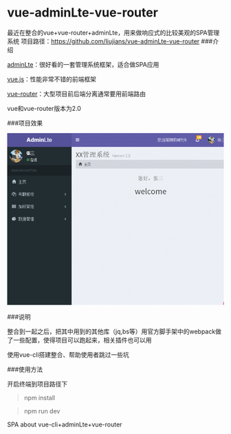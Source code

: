 # vue-adminLte-vue-router

最近在整合的vue+vue-router+adminLte，用来做响应式的比较美观的SPA管理系统
项目路径：https://github.com/liujians/vue-adminLte-vue-router
###介绍

[adminLte](https://almsaeedstudio.com/themes/AdminLTE/index2.html)：很好看的一套管理系统框架，适合做SPA应用

[vue.js](http://rc.vuejs.org/guide/)：性能非常不错的前端框架

[vue-router](https://router.vuejs.org/zh-cn/index.html)：大型项目前后端分离通常要用前端路由

vue和vue-router版本为2.0

###项目效果

![](/GIF_sys.gif)

###说明

整合到一起之后，把其中用到的其他库（jq,bs等）用官方脚手架中的webpack做了一些配置，使得项目可以跑起来，相关插件也可以用

使用vue-cli搭建整合、帮助使用者跳过一些坑

###使用方法

开启终端到项目路径下

> npm install

> npm run dev

SPA about vue-cli+adminLte+vue-router
